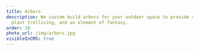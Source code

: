 ```yaml
---
title: Arbors
description: We custom build arbors for your outdoor space to provide shade,
  plant trellising, and an element of fantasy.
order: 10
photo_url: /img/arbors.jpg
visibleInCMS: true
---
```

